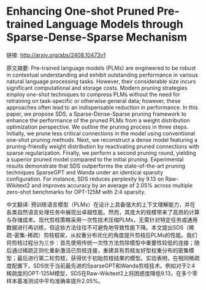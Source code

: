 # Enhancing One-shot Pruned Pre-trained Language Models through Sparse-Dense-Sparse Mechanism

链接: http://arxiv.org/abs/2408.10473v1

原文摘要:
Pre-trained language models (PLMs) are engineered to be robust in contextual
understanding and exhibit outstanding performance in various natural language
processing tasks. However, their considerable size incurs significant
computational and storage costs. Modern pruning strategies employ one-shot
techniques to compress PLMs without the need for retraining on task-specific or
otherwise general data; however, these approaches often lead to an
indispensable reduction in performance. In this paper, we propose SDS, a
Sparse-Dense-Sparse pruning framework to enhance the performance of the pruned
PLMs from a weight distribution optimization perspective. We outline the
pruning process in three steps. Initially, we prune less critical connections
in the model using conventional one-shot pruning methods. Next, we reconstruct
a dense model featuring a pruning-friendly weight distribution by reactivating
pruned connections with sparse regularization. Finally, we perform a second
pruning round, yielding a superior pruned model compared to the initial
pruning. Experimental results demonstrate that SDS outperforms the
state-of-the-art pruning techniques SparseGPT and Wanda under an identical
sparsity configuration. For instance, SDS reduces perplexity by 9.13 on
Raw-Wikitext2 and improves accuracy by an average of 2.05% across multiple
zero-shot benchmarks for OPT-125M with 2:4 sparsity.

中文翻译:
预训练语言模型（PLMs）在设计上具备强大的上下文理解能力，并在各类自然语言处理任务中展现出卓越性能。然而，其庞大的规模带来了高昂的计算与存储成本。现代剪枝策略采用一次性技术压缩PLMs，无需针对特定任务或通用数据进行再训练，但这些方法往往不可避免地导致性能下降。本文提出SDS（稀疏-密集-稀疏）剪枝框架，从权重分布优化的角度提升剪枝后PLMs的性能。我们将剪枝过程分为三步：首先使用传统一次性方法剪除模型中重要性较低的连接；随后通过稀疏正则化重新激活已剪枝连接，重建具有剪枝友好型权重分布的密集模型；最后进行第二轮剪枝，获得优于初始剪枝结果的模型。实验表明，在相同稀疏度配置下，SDS优于当前最先进的SparseGPT和Wanda剪枝技术。例如对于2:4稀疏度的OPT-125M模型，SDS在Raw-Wikitext2上将困惑度降低9.13，在多个零样本基准测试中平均准确率提升2.05%。
